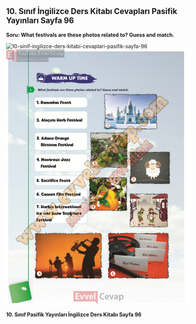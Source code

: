 ## 10. Sınıf İngilizce Ders Kitabı Cevapları Pasifik Yayınları Sayfa 96

**Soru: What festivals are these photos related to? Guess and match.**

![10-sinif-ingilizce-ders-kitabi-cevaplari-pasifik-sayfa-96]()![10-sinif-ingilizce-ders-kitabi-cevaplari-pasifik-sayfa-96](./image1.webp)

**10. Sınıf Pasifik Yayınları İngilizce Ders Kitabı Sayfa 96**